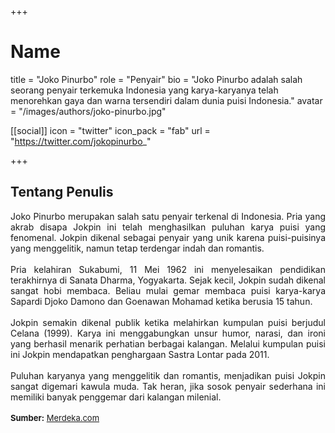 +++
# Name
title = "Joko Pinurbo"
role = "Penyair"
bio = "Joko Pinurbo adalah salah seorang penyair terkemuka Indonesia yang karya-karyanya telah menorehkan gaya dan warna tersendiri dalam dunia puisi Indonesia."
avatar = "/images/authors/joko-pinurbo.jpg"

[[social]]
  icon = "twitter"
  icon_pack = "fab"
  url = "https://twitter.com/jokopinurbo_"

+++

## Tentang Penulis

<div align="justify">Joko Pinurbo merupakan salah satu penyair terkenal di Indonesia. Pria yang akrab disapa Jokpin ini telah menghasilkan puluhan karya puisi yang fenomenal. Jokpin dikenal sebagai penyair yang unik karena puisi-puisinya yang menggelitik, namun tetap terdengar indah dan romantis.<br />
<br />
Pria kelahiran Sukabumi, 11 Mei 1962 ini menyelesaikan pendidikan terakhirnya di Sanata Dharma, Yogyakarta. Sejak kecil, Jokpin sudah dikenal sangat hobi membaca. Beliau mulai gemar membaca puisi karya-karya Sapardi Djoko Damono dan Goenawan Mohamad ketika berusia 15 tahun.<br />
<br />
Jokpin semakin dikenal publik ketika melahirkan kumpulan puisi berjudul Celana (1999). Karya ini menggabungkan unsur humor, narasi, dan ironi yang berhasil menarik perhatian berbagai kalangan. Melalui kumpulan puisi ini Jokpin mendapatkan penghargaan Sastra Lontar pada 2011.<br />
<br />
Puluhan karyanya yang menggelitik dan romantis, menjadikan puisi Jokpin sangat digemari kawula muda. Tak heran, jika sosok penyair sederhana ini memiliki banyak penggemar dari kalangan milenial.<br />
<br />
<div style="font-size: small"><b>Sumber:</b> <a href="https://www.merdeka.com/jateng/25-kata-kata-joko-pinurbo-yang-penuh-makna-romantis-dan-menyentuh-hati-kln.html" target="_blank">Merdeka.com</a></div></div>
